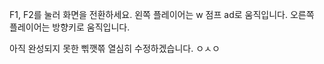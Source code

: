 F1, F2를 눌러 화면을 전환하세요.
왼쪽 플레이어는 w 점프 ad로 움직입니다.
오른쪽 플레이어는 방향키로 움직입니다. 

아직 완성되지 못한 삒깻쯖 열심히 수정하겠습니다. ㅇㅅㅇ
